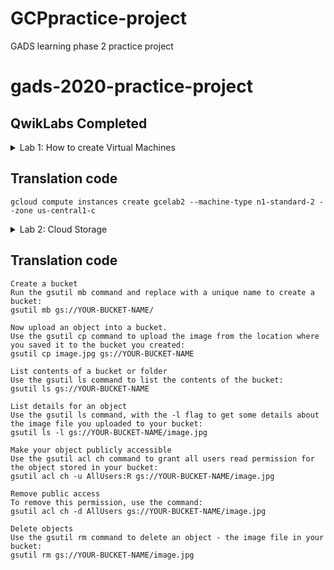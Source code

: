 # GCPpractice-project
GADS learning phase 2 practice project

# gads-2020-practice-project

## QwikLabs Completed

<details>
  <!-- The complete lab title goes here 👇🏾-->
  <summary>Lab 1: How to create Virtual Machines</summary>
  <!-- Provide path to the screenshot here. Example 👇🏾-->
  <img src="screenshots/lab_creating_virtual_machines.png">
</details>

## Translation code

```
gcloud compute instances create gcelab2 --machine-type n1-standard-2 --zone us-central1-c
```


<details>
  <!-- The complete lab title goes here 👇🏾-->
  <summary>Lab 2: Cloud Storage</summary>
  <!-- Provide path to the screenshot here. Example 👇🏾-->
  <img src="screenshots/Cloud_Storage.png">
</details>

## Translation code

```
Create a bucket
Run the gsutil mb command and replace with a unique name to create a bucket:
gsutil mb gs://YOUR-BUCKET-NAME/

Now upload an object into a bucket.
Use the gsutil cp command to upload the image from the location where you saved it to the bucket you created:
gsutil cp image.jpg gs://YOUR-BUCKET-NAME

List contents of a bucket or folder
Use the gsutil ls command to list the contents of the bucket:
gsutil ls gs://YOUR-BUCKET-NAME

List details for an object
Use the gsutil ls command, with the -l flag to get some details about the image file you uploaded to your bucket:
gsutil ls -l gs://YOUR-BUCKET-NAME/image.jpg

Make your object publicly accessible
Use the gsutil acl ch command to grant all users read permission for the object stored in your bucket:
gsutil acl ch -u AllUsers:R gs://YOUR-BUCKET-NAME/image.jpg

Remove public access
To remove this permission, use the command:
gsutil acl ch -d AllUsers gs://YOUR-BUCKET-NAME/image.jpg

Delete objects
Use the gsutil rm command to delete an object - the image file in your bucket:
gsutil rm gs://YOUR-BUCKET-NAME/image.jpg

```

